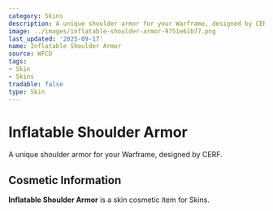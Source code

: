 ```yaml
---
category: Skins
description: A unique shoulder armor for your Warframe, designed by CERF.
image: ../images/inflatable-shoulder-armor-9751e61b77.png
last_updated: '2025-09-17'
name: Inflatable Shoulder Armor
source: WFCD
tags:
- Skin
- Skins
tradable: false
type: Skin
---
```


# Inflatable Shoulder Armor

A unique shoulder armor for your Warframe, designed by CERF.

## Cosmetic Information

**Inflatable Shoulder Armor** is a skin cosmetic item for Skins.

